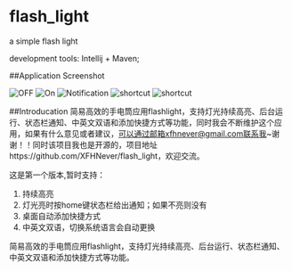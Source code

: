 flash_light
===========

a simple flash light

development tools: Intellij + Maven;

##Application Screenshot

![OFF](https://github.com/XFHNever/flash_light/blob/master/flashlight/screenshot/Screenshot_2014-09-30-00-11-23.png)
![On](https://github.com/XFHNever/flash_light/blob/master/flashlight/screenshot/Screenshot_2014-09-30-00-15-50.png)
![Notification](https://github.com/XFHNever/flash_light/blob/master/flashlight/screenshot/Screenshot_2014-09-30-07-13-27.png)
![shortcut](https://github.com/XFHNever/flash_light/blob/master/flashlight/screenshot/Screenshot_2014-09-30-07-14-19.png)
![shortcut](https://github.com/XFHNever/flash_light/blob/master/flashlight/screenshot/icon.png)

##Introducation
简易高效的手电筒应用flashlight，支持灯光持续高亮、后台运行、状态栏通知、中英文双语和添加快捷方式等功能，同时我会不断维护这个应用，如果有什么意见或者建议，可以通过邮箱xfhnever@gmail.com联系我~谢谢！！同时该项目我也是开源的，项目地址https://github.com/XFHNever/flash_light，欢迎交流。

这是第一个版本,暂时支持：
1. 持续高亮
2. 灯光亮时按home键状态栏给出通知；如果不亮则没有
3. 桌面自动添加快捷方式
4. 中英文双语，切换系统语言会自动更换

简易高效的手电筒应用flashlight，支持灯光持续高亮、后台运行、状态栏通知、中英文双语和添加快捷方式等功能。

